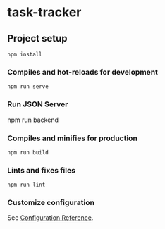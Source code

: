 # task-tracker

## Project setup
```
npm install
```

### Compiles and hot-reloads for development
```
npm run serve
```

### Run JSON Server
npm run backend

### Compiles and minifies for production
```
npm run build
```

### Lints and fixes files
```
npm run lint
```

### Customize configuration
See [Configuration Reference](https://cli.vuejs.org/config/).
